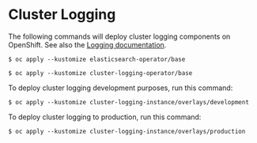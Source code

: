 # Cluster Logging

The following commands will deploy cluster logging components on OpenShift. See also the [Logging documentation](https://docs.openshift.com/container-platform/latest/logging/cluster-logging.html).

```
$ oc apply --kustomize elasticsearch-operator/base
```

```
$ oc apply --kustomize cluster-logging-operator/base
```

To deploy cluster logging development purposes, run this command:

```
$ oc apply --kustomize cluster-logging-instance/overlays/development
```

To deploy cluster logging to production, run this command:

```
$ oc apply --kustomize cluster-logging-instance/overlays/production
```
